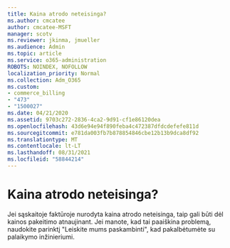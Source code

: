 ```yaml
---
title: Kaina atrodo neteisinga?
ms.author: cmcatee
author: cmcatee-MSFT
manager: scotv
ms.reviewer: jkinma, jmueller
ms.audience: Admin
ms.topic: article
ms.service: o365-administration
ROBOTS: NOINDEX, NOFOLLOW
localization_priority: Normal
ms.collection: Adm_O365
ms.custom:
- commerce_billing
- "473"
- "1500027"
ms.date: 04/21/2020
ms.assetid: 9703c272-2836-4ca2-9d91-cf1e86120dea
ms.openlocfilehash: 43d6e94e94f890feba4c472387dfdcdefefe811d
ms.sourcegitcommit: e781da003fb7b878854846cbe12b13b9dca8df92
ms.translationtype: MT
ms.contentlocale: lt-LT
ms.lasthandoff: 08/31/2021
ms.locfileid: "58844214"
---
```

# <a name="price-doesnt-look-correct"></a>Kaina atrodo neteisinga?

Jei sąskaitoje faktūroje nurodyta kaina atrodo neteisinga, taip gali būti dėl kainos pakeitimo atnaujinant. Jei manote, kad tai paaiškina problemą, naudokite parinktį "Leiskite mums paskambinti", kad pakalbėtumėte su palaikymo inžinieriumi.